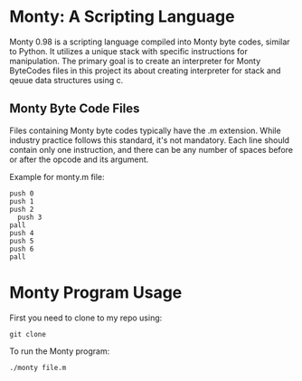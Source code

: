 # Monty: A Scripting Language

Monty 0.98 is a scripting language compiled into Monty byte codes, similar to Python. It utilizes a unique stack with specific instructions for manipulation. The primary goal is to create an interpreter for Monty ByteCodes files in this project its about creating interpreter for stack and qeuue data structures using c.

## Monty Byte Code Files

Files containing Monty byte codes typically have the .m extension. While industry practice follows this standard, it's not mandatory. Each line should contain only one instruction, and there can be any number of spaces before or after the opcode and its argument.

Example for monty.m file:

```
push 0
push 1
push 2
  push 3
pall
push 4
push 5
push 6
pall
```

# Monty Program Usage
First you need to clone to my repo using:
```
git clone 
```

To run the Monty program:
```
./monty file.m
```